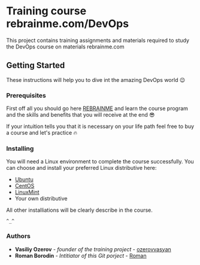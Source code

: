 # Training course rebrainme.com/DevOps

This project contains training assignments and materials
required to study the DevOps course on materials
rebrainme.com

## Getting Started

These instructions will help you to dive int the amazing 
DevOps world :wink:
 
### Prerequisites

First off all you should go here [REBRAINME](https://rebrainme.com/devops/)
and learn the course program and the skills and benefits 
that you will receive at the end :sunglasses:

If your intuition tells you that it is necessary on your 
life path feel free to buy a course and let's practice :fire:

### Installing

You will need a Linux environment to complete the course 
successfully. 
You can choose and install your preferred Linux distributive here:
* [Ubuntu](https://ubuntu.com/)
* [CentOS](https://www.centos.org/)
* [LinuxMint](https://linuxmint.com/)
* Your own distributive

All other installiations will be clearly describe in 
the course.

```
^_^
```
### Authors
* **Vasiliy Ozerov** - *founder of the training project* - [ozerovvasyan](https://gitlab.rebrainme.com/ozerovvasyan) 
* **Roman Borodin** - *Intitiator of this Git porject* - [Roman](https://gitlab.rebrainme.com/Roman)
